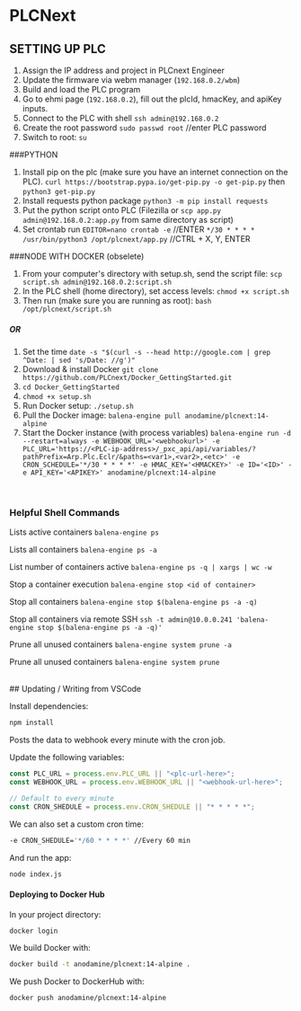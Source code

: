 # PLCNext

## SETTING UP PLC

1. Assign the IP address and project in PLCnext Engineer
1. Update the firmware via webm manager (`192.168.0.2/wbm`)
1. Build and load the PLC program
1. Go to ehmi page (`192.168.0.2`), fill out the plcId, hmacKey, and apiKey inputs.
1. Connect to the PLC with shell `ssh admin@192.168.0.2`
1. Create the root password `sudo passwd root` //enter PLC password
1. Switch to root: `su`

###PYTHON

1. Install pip on the plc (make sure you have an internet connection on the PLC).
   `curl https://bootstrap.pypa.io/get-pip.py -o get-pip.py` then
   `python3 get-pip.py`
1. Install requests python package
   `python3 -m pip install requests`
1. Put the python script onto PLC (Filezilla or `scp app.py admin@192.168.0.2:app.py` from same directory as script)
1. Set crontab run
   `EDITOR=nano crontab -e` //ENTER
   `*/30 * * * * /usr/bin/python3 /opt/plcnext/app.py` //CTRL + X, Y, ENTER

###NODE WITH DOCKER (obselete)

1. From your computer's directory with setup.sh, send the script file: `scp script.sh admin@192.168.0.2:script.sh`
1. In the PLC shell (home directory), set access levels: `chmod +x script.sh`
1. Then run (make sure you are running as root): `bash /opt/plcnext/script.sh`

##### OR

1. Set the time `date -s "$(curl -s --head http://google.com | grep ^Date: | sed 's/Date: //g')"`
1. Download & install Docker `git clone https://github.com/PLCnext/Docker_GettingStarted.git`
1. `cd Docker_GettingStarted`
1. `chmod +x setup.sh`
1. Run Docker setup: `./setup.sh`
1. Pull the Docker image: `balena-engine pull anodamine/plcnext:14-alpine`
1. Start the Docker instance (with process variables) `balena-engine run -d --restart=always -e WEBHOOK_URL='<webhookurl>' -e PLC_URL='https://<PLC-ip-address>/_pxc_api/api/variables/?pathPrefix=Arp.Plc.Eclr/&paths=<var1>,<var2>,<etc>' -e CRON_SCHEDULE='*/30 * * * *' -e HMAC_KEY='<HMACKEY>' -e ID='<ID>' -e API_KEY='<APIKEY>' anodamine/plcnext:14-alpine`

<br/> 
 
### Helpful Shell Commands

Lists active containers
`balena-engine ps`

Lists all containers
`balena-engine ps -a`

List number of containers active
`balena-engine ps -q | xargs | wc -w`

Stop a container execution
`balena-engine stop <id of container>`

Stop all containers
`balena-engine stop $(balena-engine ps -a -q)`

Stop all containers via remote SSH
`ssh -t admin@10.0.0.241 'balena-engine stop $(balena-engine ps -a -q)'`

Prune all unused containers
`balena-engine system prune -a`

Prune all unused containers
`balena-engine system prune`

<br/>
## Updating / Writing from VSCode

Install dependencies:

```bash
npm install
```

Posts the data to webhook every minute with the cron job.

Update the following variables:

```js
const PLC_URL = process.env.PLC_URL || "<plc-url-here>";
const WEBHOOK_URL = process.env.WEBHOOK_URL || "<webhook-url-here>";

// Default to every minute
const CRON_SHEDULE = process.env.CRON_SHEDULE || "* * * * *";
```

We can also set a custom cron time:

```bash
-e CRON_SHEDULE='*/60 * * * *' //Every 60 min
```

And run the app:

```bash
node index.js
```

#### Deploying to Docker Hub

In your project directory:

```bash
docker login
```

We build Docker with:

```bash
docker build -t anodamine/plcnext:14-alpine .
```

We push Docker to DockerHub with:

```bash
docker push anodamine/plcnext:14-alpine
```
